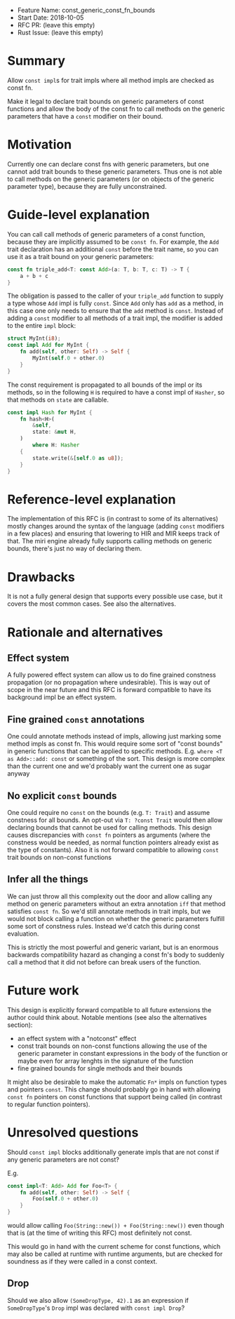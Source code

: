- Feature Name: const_generic_const_fn_bounds
- Start Date: 2018-10-05
- RFC PR: (leave this empty)
- Rust Issue: (leave this empty)

# Summary
[summary]: #summary

Allow `const impl`s for trait impls where all method impls are checked as const fn.

Make it legal to declare trait bounds on generic parameters of const functions and allow
the body of the const fn to call methods on the generic parameters that have a `const` modifier
on their bound.

# Motivation
[motivation]: #motivation

Currently one can declare const fns with generic parameters, but one cannot add trait bounds to these
generic parameters. Thus one is not able to call methods on the generic parameters (or on objects of the
generic parameter type), because they are fully unconstrained.

# Guide-level explanation
[guide-level-explanation]: #guide-level-explanation

You can call call methods of generic parameters of a const function, because they are implicitly assumed to be
`const fn`. For example, the `Add` trait declaration has an additional `const` before the trait name, so
you can use it as a trait bound on your generic parameters:

```rust
const fn triple_add<T: const Add>(a: T, b: T, c: T) -> T {
    a + b + c
}
```

The obligation is passed to the caller of your `triple_add` function to supply a type whose `Add` impl is fully
`const`. Since `Add` only has `add` as a method, in this case one only needs to ensure that the `add` method is
`const`. Instead of adding a `const` modifier to all methods of a trait impl, the modifier is added to the entire
`impl` block:

```rust
struct MyInt(i8);
const impl Add for MyInt {
    fn add(self, other: Self) -> Self {
        MyInt(self.0 + other.0)
    }
}
```

The const requirement is propagated to all bounds of the impl or its methods,
so in the following `H` is required to have a const impl of `Hasher`, so that
methods on `state` are callable.

```rust
const impl Hash for MyInt {
    fn hash<H>(
        &self,
        state: &mut H,
    )
        where H: Hasher
    {
        state.write(&[self.0 as u8]);
    }
}
```

# Reference-level explanation
[reference-level-explanation]: #reference-level-explanation

The implementation of this RFC is (in contrast to some of its alternatives) mostly
changes around the syntax of the language (adding `const` modifiers in a few places)
and ensuring that lowering to HIR and MIR keeps track of that.
The miri engine already fully supports calling methods on generic
bounds, there's just no way of declaring them.

# Drawbacks
[drawbacks]: #drawbacks

It is not a fully general design that supports every possible use case,
but it covers the most common cases. See also the alternatives.

# Rationale and alternatives
[rationale-and-alternatives]: #rationale-and-alternatives

## Effect system

A fully powered effect system can allow us to do fine grained constness propagation
(or no propagation where undesirable). This is way out of scope in the near future
and this RFC is forward compatible to have its background impl be an effect system.

## Fine grained `const` annotations

One could annotate methods instead of impls, allowing just marking some method impls
as const fn. This would require some sort of "const bounds" in generic functions that
can be applied to specific methods. E.g. `where <T as Add>::add: const` or something of
the sort. This design is more complex than the current one and we'd probably want the
current one as sugar anyway

## No explicit `const` bounds

One could require no `const` on the bounds (e.g. `T: Trait`) and assume constness for all
bounds. An opt-out via `T: ?const Trait` would then allow declaring bounds that cannot be
used for calling methods. This design causes discrepancies with `const fn` pointers as
arguments (where the constness would be needed, as normal function pointers already exist
as the type of constants). Also it is not forward compatible to allowing `const` trait bounds
on non-const functions

## Infer all the things

We can just throw all this complexity out the door and allow calling any method on generic
parameters without an extra annotation `iff` that method satisfies `const fn`. So we'd still
annotate methods in trait impls, but we would not block calling a function on whether the
generic parameters fulfill some sort of constness rules. Instead we'd catch this during
const evaluation.

This is strictly the most powerful and generic variant, but is an enormous backwards compatibility
hazard as changing a const fn's body to suddenly call a method that it did not before can break
users of the function.

# Future work

This design is explicitly forward compatible to all future extensions the author could think
about. Notable mentions (see also the alternatives section):

* an effect system with a "notconst" effect
* const trait bounds on non-const functions allowing the use of the generic parameter in
  constant expressions in the body of the function or maybe even for array lenghts in the
  signature of the function
* fine grained bounds for single methods and their bounds

It might also be desirable to make the automatic `Fn*` impls on function types and pointers `const`.
This change should probably go in hand with allowing `const fn` pointers on const functions
that support being called (in contrast to regular function pointers).

# Unresolved questions
[unresolved-questions]: #unresolved-questions

Should `const impl` blocks additionally generate impls that are not const if any generic
parameters are not const?

E.g.

```rust
const impl<T: Add> Add for Foo<T> {
    fn add(self, other: Self) -> Self {
        Foo(self.0 + other.0)
    }
}
```

would allow calling `Foo(String::new()) + Foo(String::new())` even though that is (at the time
of writing this RFC) most definitely not const.

This would go in hand with the current scheme for const functions, which may also be called
at runtime with runtime arguments, but are checked for soundness as if they were called in
a const context.

## Drop

Should we also allow `(SomeDropType, 42).1` as an expression if `SomeDropType`'s `Drop` impl
was declared with `const impl Drop`?
